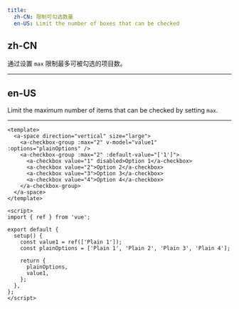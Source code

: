 ```yaml
title:
  zh-CN: 限制可勾选数量
  en-US: Limit the number of boxes that can be checked
```

## zh-CN

通过设置 `max` 限制最多可被勾选的项目数。

---

## en-US

Limit the maximum number of items that can be checked by setting `max`.

---

```vue
<template>
  <a-space direction="vertical" size="large">
    <a-checkbox-group :max="2" v-model="value1" :options="plainOptions" />
    <a-checkbox-group :max="2" :default-value="['1']">
      <a-checkbox value="1" disabled>Option 1</a-checkbox>
      <a-checkbox value="2">Option 2</a-checkbox>
      <a-checkbox value="3">Option 3</a-checkbox>
      <a-checkbox value="4">Option 4</a-checkbox>
    </a-checkbox-group>
  </a-space>
</template>

<script>
import { ref } from 'vue';

export default {
  setup() {
    const value1 = ref(['Plain 1']);
    const plainOptions = ['Plain 1', 'Plain 2', 'Plain 3', 'Plain 4'];

    return {
      plainOptions,
      value1,
    };
  },
};
</script>
```
